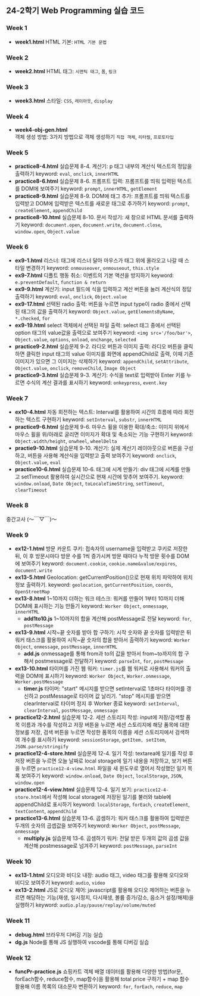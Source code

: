 ## 24-2학기 Web Programming 실습 코드
### Week 1
- **week1.html**
  HTML 기본: `HTML 기본 문법`
### Week 2
- **week2.html**
  HTML 태그: `시맨틱 태그`, `폼`, `링크`
### Week 3
- **week3.html**
  스타일: `CSS`, `레이아웃`, `display`
### Week 4
- **week4-obj-gen.html**\
  객체 생성 방법: 3가지 방법으로 객체 생성하기
  `직접 객체`, `리터럴`, `프로토타입`
### Week 5
- **practice8-4.html**
  실습문제 8-4. 계산기: p 태그 내부의 계산식 텍스트의 정답을 출력하기
  keyword: `eval`, `onclick`, `innerHTML`
- **practice8-6.html**
  실습문제 8-6. 프롬프트 입력: 프롬프트를 띄워 입력된 텍스트를 DOM에 보여주기
  keyword: `prompt`, `innerHTML`, `getElement`
- **practice8-9.html**
  실습문제 8-9. DOM에 태그 추가: 프롬프트를 띄워 텍스트를 입력받고 DOM에 입력받은 텍스트를 새로운 태그로 추가하기
  keyword: `prompt`, `createElement`, `appendChild`
- **practice8-10.html**
  실습문제 8-10. 문서 작성기: 새 창으로 HTML 문서를 출력하기
  keyword: `document.open`, `document.write`, `document.close`, `window.open`, `Object.value`
### Week 6
- **ex9-1.html**
  리스너: 태그에 리스너 달아 마우스가 태그 위에 올라오고 나갈 때 스타일 변경하기
  keyword: `onmouseover`, `onmouseout`, `this.style`
- **ex9-7.html**
  디폴트 행동 취소: 이벤트의 기본 액션을 방지하기
  keyword: `e.preventDefault`, `function & return`
- **ex9-9.html**
  계산기: input 필드에 식을 입력하고 계산 버튼을 눌러 계산식의 정답 출력하기
  keyword: `eval`, `onclick`, `Object.value`
- **ex9-17.html**
  선택된 radio 출력: 버튼을 누르면 input type이 radio 중에서 선택된 태그의 값을 출력하기
  keyword: `Object.value`, `getElementsByName`, `*.checked`, `for`
- **ex9-19.html**
  select 객체에서 선택된 파일 출력: select 태그 중에서 선택된 option 태그의 value값을 출력으로 보여주기
  keyword: `<img src='/foo/bar'>`, `Object.value`, `options`, `onload`, `onchange`, `selected`
- **practice9-2.html**
  실습문제 9-2. 라디오 버튼과 이미지 출력: 라디오 버튼을 클릭하면 클릭한 input 태그의 value 이미지를 화면에 appendChild로 출력, 이때 기존 이미지가 있으면 그 이미지는 삭제하기
  keyword: `appendChild`, `setAttribute`, `Object.value`, `onclick`, `removeChild`, `Image Object`
- **practice9-3.html**
  실습문제 9-3. 계산기: 수식을 text로 입력받아 Enter 키를 누르면 수식의 계산 결과를 표시하기
  keyword: `onkeypress`, `event.key`
### Week 7
- **ex10-4.html**
  자동 회전하는 텍스트: Interval를 활용하여 시간의 흐름에 따라 회전하는 텍스트 구현하기
  keyword: `setInterval`, `substr`, `innerHTML`
- **practice9-6.html**
  실습문제 9-6. 마우스 휠을 이용한 확대/축소: 이미지 위에서 마우스 휠을 위/아래로 굴리면 이미지가 확대 및 축소되는 기능 구현하기
  keyword: `Object.width/height`, `onwheel`, `wheelDelta`
- **practie9-10.html**
  실습문제 9-10. 계산기: 실제 계산기 레이아웃으로 버튼을 구성하고, 버튼을 사용해 계산식을 입력받고 출력 보여주기
  keyword: `onclick`, `Object.value`, `eval`
- **practice10-6.html**
  실습문제 10-6. 태그에 시계 만들기: div 태그에 시계를 만들고 setTimeout 활용하여 실시간으로 현재 시간에 맞추어 보여주기.
  keyword: `window.onload`, `Date Object`, `toLocaleTimeString`, `setTimeout`, `clearTimeout`
### Week 8
중간고사 (～￣▽￣)～
### Week 9
- **ex12-1.html**
  방문 카운트 쿠키: 접속자의 username을 입력받고 쿠키로 저장한 뒤, 이 후 방문시마다 방문 수를 1씩 증가시켜 방문 때마다 누적 방문 횟수를 DOM에 보여주기
  keyword: `document.cookie`, `cookie.name&value/expires`, `document.write`
- **ex13-5.html**
  Geolocation: getCurrentPosition()으로 현재 위치 파악하여 위치 정보 출력하기.
  keyword: `geolocation`, `getCurrentPosition`, `coords`, `OpenStreetMap`
- **ex13-8.html**
  1~10까지 더하는 워크 테스크: 워커를 만들어 1부터 10까지 더해 DOM에 표시하는 기능 만들기
  keyword: `Worker Object`, `onmessage`, `innerHTML`
  - **add1to10.js**
    1~10까지의 합을 계산해 postMessage로 전달
    keyword: `for`, `postMessage`
- **ex13-9.html**
  시작~끝 숫자를 받아 합 구하기: 시작 숫자와 끝 숫자를 입력받은 뒤 워커 태스크를 활용하여 시작~끝 숫자의 합을 받아서 출력하기
  keyword: `Worker Object`, `onmessage`, `postMessage`, `innerHTML`
  - **add.js**
    onmessage를 통해 from과 to의 값을 받아서 from~to까지의 합 구해서 postmessage로 전달하기
    keyword: `parseInt`, `for`, `postMessage`
- **ex13-10.html**
  타이머를 가진 웹 워커: `timer.js`를 웹 워커로 사용해서 워커의 출력을 DOM에 표시하기
  keyword: `Worker Object`, `Worker.onmessage`, `Worker.postMessage`
  - **timer.js**
    타이머: "start" 메시지를 받으면 setInterval로 1초마다 타이머를 갱신하고 postMessage로 타이머 값 날리기. "stop" 메시지를 받으면 clearInterval로 타이머 정지 후 Worker 종료
    keyword: `setInterval`, `clearInterval`, `postMessage`, `onmessage`
- **practice12-2.html**
  실습문제 12-2. 세션 스토리지 작성: input에 저장/검색할 품목 이름과 개수를 작성하고 저장 버튼을 누르면 세션 스토리지에 해당 품목에 대한 정보를 저장, 검색 버튼을 누르면 작성한 품목의 이름을 세션 스토리지에서 검색하여 개수를 표시하기
  keyword: `sessionStorage`, `getItem, setItem`, `JSON.parse/stringify`
- **practice12-4-store.html**
  실습문제 12-4. 일기 작성: textarea에 일기를 작성 후 저장 버튼을 누르면 오늘 날짜로 local storage에 일기 내용을 저장하고, 보기 버튼을 누르면 `practice12-4-view.html` 파일을 새 윈도우로 열어서 작성했던 일기 목록 보여주기
  keyword: `window.onload`, `Date Object`, `localStorage`, `JSON`, `window.open`
- **practice12-4-view.html**
  실습문제 12-4. 일기 보기: `practice12-4-store.html`에서 작성해 local storage에 저장된 일기를 불러와 table에 appendChild로 표시하기
  keyword: `localStorage`, `forEach`, `createElement`, `textContent`, `appendChild`
- **practice13-6.html**
  실습문제 13-6. 곱셈하기: 워커 태스크를 활용하여 입력받은 두개의 숫자의 곱셉값을 보여주기
  keyword: `Worker Object`, `postMessage`, `onmessage`
  - **multiply.js**
    실습문제 13-6. 곱셈하기 워커: 전달 받은 두개의 값의 곱셈 값을 계산해 postmessage로 넘겨주기
    keyword: `postMessage`, `parseInt`
### Week 10
- **ex13-1.html**
  오디오와 비디오 내장: audio 태그, video 태그를 활용해 오디오와 비디오 보여주기
  keyword: `audio`, `video`
- **ex13-2.html**
  JS로 오디오 제어: javascript를 활용해 오디오 제어하는 버튼을 누르면 해당하는 기능(재생, 일시정지, 다시재생, 볼륨 증가/감소, 음소거 설정/해제)을 실행하기
  keyword: `audio.play/pause/replay/volume/muted`
### Week 11
- **debug.html**
  브라우저 디버깅 기능 실습
- **dg.js**
  Node를 통해 JS 실행하여 vscode를 통해 디버깅 실습

### Week 12
- **funcPr-practice.js**
  쇼핑카트 객체 배열 데이터를 활용해 다양한 방법(for문, forEach함수, reduce함수, map함수)을 활용해 total price 구하기 + map 함수 활용해 이름 목록의 대소문자 변환하기
  keyword: `for`, `forEach`, `reduce`, `map`